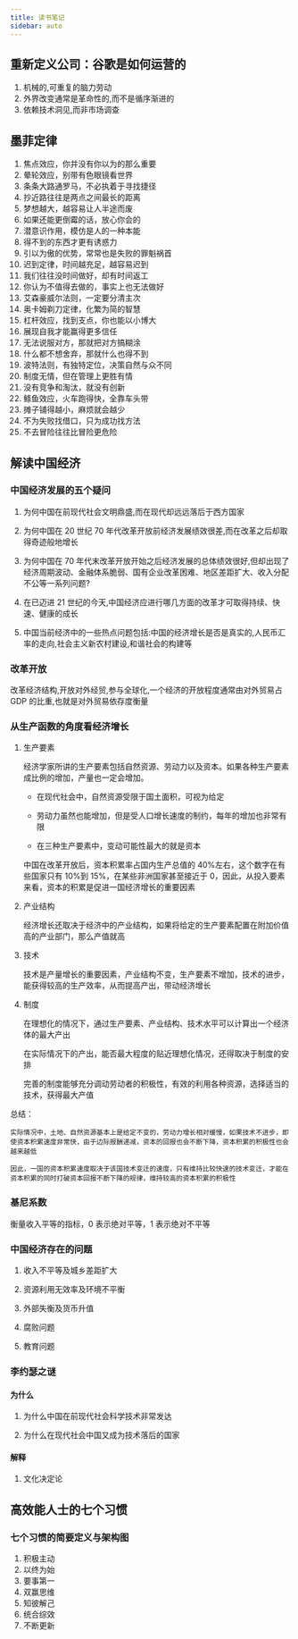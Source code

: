 ```yaml
---
title: 读书笔记
sidebar: auto
---
```


## 重新定义公司：谷歌是如何运营的

1. 机械的,可重复的脑力劳动
2. 外界改变通常是革命性的,而不是循序渐进的
3. 依赖技术洞见,而非市场调查

## 墨菲定律

1. 焦点效应，你并没有你以为的那么重要
2. 晕轮效应，别带有色眼镜看世界
3. 条条大路通罗马，不必执着于寻找捷径
4. 抄近路往往是两点之间最长的距离
5. 梦想越大，越容易让人半途而废
6. 如果还能更倒霉的话，放心你会的
7. 潜意识作用，模仿是人的一种本能
8. 得不到的东西才更有诱惑力
9. 引以为傲的优势，常常也是失败的罪魁祸首
10. 迟到定律，时间越充足，越容易迟到
11. 我们往往没时间做好，却有时间返工
12. 你认为不值得去做的，事实上也无法做好
13. 艾森豪威尔法则，一定要分清主次
14. 奥卡姆剃刀定律，化繁为简的智慧
15. 杠杆效应，找到支点，你也能以小博大
16. 展现自我才能赢得更多信任
17. 无法说服对方，那就把对方搞糊涂
18. 什么都不想舍弃，那就什么也得不到
19. 波特法则，有独特定位，决策自然与众不同
20. 制度无情，但在管理上更胜有情
21. 没有竞争和淘汰，就没有创新
22. 鲦鱼效应，火车跑得快，全靠车头带
23. 摊子铺得越小，麻烦就会越少
24. 不为失败找借口，只为成功找方法
25. 不去冒险往往比冒险更危险

## 解读中国经济

### 中国经济发展的五个疑问

1. 为何中国在前现代社会文明鼎盛,而在现代却远远落后于西方国家

2. 为何中国在 20 世纪 70 年代改革开放前经济发展绩效很差,而在改革之后却取得奇迹般地增长

3. 为何中国在 70 年代末改革开放开始之后经济发展的总体绩效很好,但却出现了经济周期波动、金融体系脆弱、国有企业改革困难、地区差距扩大、收入分配不公等一系列问题?

4. 在已迈进 21 世纪的今天,中国经济应进行哪几方面的改革才可取得持续、快速、健康的成长

5. 中国当前经济中的一些热点问题包括:中国的经济增长是否是真实的,人民币汇率的走向,社会主义新农村建设,和谐社会的构建等

### 改革开放

改革经济结构,开放对外经贸,参与全球化,一个经济的开放程度通常由对外贸易占 GDP 的比重,也就是对外贸易依存度衡量

### 从生产函数的角度看经济增长

1. 生产要素

   经济学家所讲的生产要素包括自然资源、劳动力以及资本。如果各种生产要素成比例的增加，产量也一定会增加。

   - 在现代社会中，自然资源受限于国土面积，可视为给定

   - 劳动力虽然也能增加，但是受人口增长速度的制约，每年的增加也非常有限

   - 在三种生产要素中，变动可能性最大的就是资本

   中国在改革开放后，资本积累率占国内生产总值的 40%左右，这个数字在有些国家只有 10%到 15%，在某些非洲国家甚至接近于 0，因此，从投入要素来看，资本的积累是促进一国经济增长的重要因素

2. 产业结构

   经济增长还取决于经济中的产业结构，如果将给定的生产要素配置在附加价值高的产业部门，那么产值就高

3. 技术

   技术是产量增长的重要因素，产业结构不变，生产要素不增加，技术的进步，能获得较高的生产效率，从而提高产出，带动经济增长

4. 制度

   在理想化的情况下，通过生产要素、产业结构、技术水平可以计算出一个经济体的最大产出

   在实际情况下的产出，能否最大程度的贴近理想化情况，还得取决于制度的安排

   完善的制度能够充分调动劳动者的积极性，有效的利用各种资源，选择适当的技术，获得最大产值

总结：

    实际情况中，土地、自然资源基本上是给定不变的，劳动力增长相对缓慢，如果技术不进步，即使资本积累速度非常快，由于边际报酬递减，资本的回报也会不断下降，资本积累的积极性也会越来越低

    因此，一国的资本积累速度取决于该国技术变迁的速度，只有维持比较快速的技术变迁，才能在资本积累的同时打破资本回报不断下降的规律，维持较高的资本积累的积极性

### 基尼系数

衡量收入平等的指标，0 表示绝对平等，1 表示绝对不平等

### 中国经济存在的问题

1. 收入不平等及城乡差距扩大

2. 资源利用无效率及环境不平衡

3. 外部失衡及货币升值

4. 腐败问题

5. 教育问题

### 李约瑟之谜

#### 为什么

1. 为什么中国在前现代社会科学技术非常发达

2. 为什么在现代社会中国又成为技术落后的国家

#### 解释

1. 文化决定论

## 高效能人士的七个习惯

### 七个习惯的简要定义与架构图

1. 积极主动
2. 以终为始
3. 要事第一
4. 双赢思维
5. 知彼解己
6. 统合综效
7. 不断更新